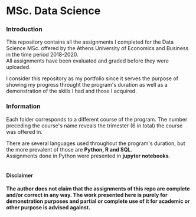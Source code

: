 # MSc. Data Science

### Introduction
This repository contains all the assignments I completed for the Data Science MSc. offered by the Athens University of Economics and Business in the time period 2018-2020.
<br> All assignments have been evaluated and graded before they were uploaded.<br>

I consider this repository as my portfolio since it serves the purpose of showing my progress throught the program's duration as well as a demonstration of the skills I had and those I acquired.

### Information
Each folder corresponds to a different course of the program. The number preceding the course's name reveals the trimester (6 in total) the course was offered in.

There are several languages used throughout the program's duration, but the more prevalent of those are **Python, R and SQL**. <br>
Assignments done in Python were presented in **jupyter notebooks**.
<br>
<br>




#### Disclaimer 
**The author does not claim that the assignments of this repo are complete and/or correct in any way. The work presented here is purely for demonstration purposes and partial or complete use of it for academic or other purpose is advised against.**


